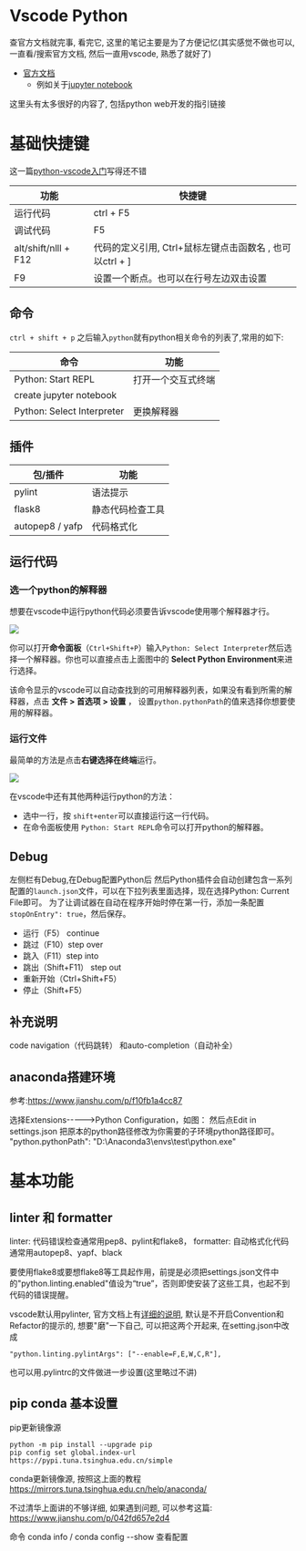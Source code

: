 # Vscode Python
查官方文档就完事, 看完它, 这里的笔记主要是为了方便记忆(其实感觉不做也可以, 一直看/搜索官方文档, 然后一直用vscode, 熟悉了就好了)
* [官方文档](https://code.visualstudio.com/docs/python/python-tutorial)
  * 例如关于[jupyter notebook](https://code.visualstudio.com/docs/python/jupyter-support)

这里头有太多很好的内容了, 包括python web开发的指引链接


# 基础快捷键
这一篇[python-vscode入门](https://www.jianshu.com/p/cbf500c22154)写得还不错

| 功能                 | 快捷键                                 |
| -------------------- | -------------------------------------- |
| 运行代码             | ctrl + F5                              |
| 调试代码             | F5                                     |
| alt/shift/nlll + F12 | 代码的定义引用, Ctrl+鼠标左键点击函数名 , 也可以ctrl + ]|
| F9                   | 设置一个断点。也可以在行号左边双击设置 |

## 命令
`ctrl + shift + p` 之后输入`python`就有python相关命令的列表了,常用的如下:

| 命令                       | 功能               |
| -------------------------- | ------------------ |
| Python: Start REPL         | 打开一个交互式终端 |
| create jupyter notebook    |
| Python: Select Interpreter | 更换解释器         |

## 插件
| 包/插件         | 功能             |
| --------------- | ---------------- |
| pylint          | 语法提示         |
| flask8          | 静态代码检查工具 |
| autopep8 / yafp | 代码格式化       |

## 运行代码
### 选一个python的解释器

想要在vscode中运行python代码必须要告诉vscode使用哪个解释器才行。

![](https://segmentfault.com/img/bVbc7PV?w=274&h=27)

你可以打开**命令面板**（`Ctrl+Shift+P`）输入`Python: Select Interpreter`然后选择一个解释器。你也可以直接点击上面图中的 **Select Python Environment**来进行选择。

该命令显示的vscode可以自动查找到的可用解释器列表，如果没有看到所需的解释器，点击 **文件 > 首选项 > 设置** ， 设置`python.pythonPath`的值来选择你想要使用的解释器。

### 运行文件

最简单的方法是点击**右键选择在终端**运行。

![](https://segmentfault.com/img/bVbc795?w=882&h=614)

在vscode中还有其他两种运行python的方法：

* 选中一行，按 `shift+enter`可以直接运行这一行代码。
*   在命令面板使用 `Python: Start REPL`命令可以打开python的解释器。


## Debug
左侧栏有Debug,在Debug配置Python后
然后Python插件会自动创建包含一系列配置的`launch.json`文件，可以在下拉列表里面选择，现在选择Python: Current File即可。
为了让调试器在自动在程序开始时停在第一行，添加一条配置`stopOnEntry": true`，然后保存。
* 运行（F5） continue
* 跳过（F10）step over
* 跳入（F11）step into 
* 跳出（Shift+F11） step out
* 重新开始（Ctrl+Shift+F5）
* 停止（Shift+F5）



## 补充说明
code navigation（代码跳转） 和auto-completion（自动补全）

## anaconda搭建环境
参考:https://www.jianshu.com/p/f10fb1a4cc87

选择Extensions----->Python Configuration，如图：
然后点Edit in settings.json
把原本的python路径修改为你需要的子环境python路径即可。
"python.pythonPath": "D:\\Anaconda3\\envs\\test\\python.exe"


# 基本功能
## linter 和 formatter
linter: 代码错误检查通常用pep8、pylint和flake8，
formatter: 自动格式化代码通常用autopep8、yapf、black

要使用flake8或要想flake8等工具起作用，前提是必须把settings.json文件中的"python.linting.enabled"值设为“true”，否则即使安装了这些工具，也起不到代码的错误提醒。

vscode默认用pylinter, 官方文档上有[详细的说明](https://code.visualstudio.com/docs/python/linting#_pylint), 默认是不开启Convention和Refactor的提示的, 想要"磨"一下自己, 可以把这两个开起来, 在setting.json中改成
```
"python.linting.pylintArgs": ["--enable=F,E,W,C,R"],
```
也可以用.pylintrc的文件做进一步设置(这里略过不讲)

## pip conda 基本设置
pip更新镜像源
```
python -m pip install --upgrade pip
pip config set global.index-url https://pypi.tuna.tsinghua.edu.cn/simple
```
conda更新镜像源, 按照这上面的教程
https://mirrors.tuna.tsinghua.edu.cn/help/anaconda/

不过清华上面讲的不够详细, 如果遇到问题, 可以参考这篇: https://www.jianshu.com/p/042fd657e2d4

命令 conda info / conda config --show 查看配置
